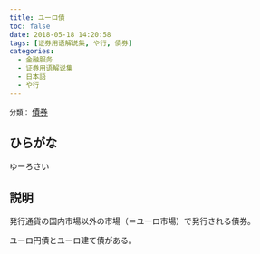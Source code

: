 ```yaml
---
title: ユーロ債
toc: false
date: 2018-05-18 14:20:58
tags: [证券用语解说集, や行, 債券]
categories:
  - 金融服务
  - 证券用语解说集
  - 日本語
  - や行
---
```


`分類：` [債券](/tags/債券/)

## ひらがな

ゆーろさい

## 説明

発行通貨の国内市場以外の市場（＝ユーロ市場）で発行される債券。

ユーロ円債とユーロ建て債がある。
